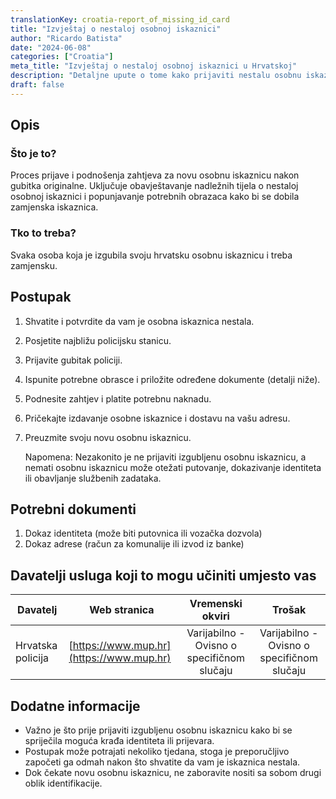 ```yaml
---
translationKey: croatia-report_of_missing_id_card
title: "Izvještaj o nestaloj osobnoj iskaznici"
author: "Ricardo Batista"
date: "2024-06-08"
categories: ["Croatia"]
meta_title: "Izvještaj o nestaloj osobnoj iskaznici u Hrvatskoj"
description: "Detaljne upute o tome kako prijaviti nestalu osobnu iskaznicu u Hrvatskoj"
draft: false
---
```


## Opis
### Što je to?
Proces prijave i podnošenja zahtjeva za novu osobnu iskaznicu nakon gubitka originalne. Uključuje obavještavanje nadležnih tijela o nestaloj osobnoj iskaznici i popunjavanje potrebnih obrazaca kako bi se dobila zamjenska iskaznica.
### Tko to treba?
Svaka osoba koja je izgubila svoju hrvatsku osobnu iskaznicu i treba zamjensku.

## Postupak
1. Shvatite i potvrdite da vam je osobna iskaznica nestala.
2. Posjetite najbližu policijsku stanicu.
3. Prijavite gubitak policiji.
4. Ispunite potrebne obrasce i priložite određene dokumente (detalji niže).
5. Podnesite zahtjev i platite potrebnu naknadu.
6. Pričekajte izdavanje osobne iskaznice i dostavu na vašu adresu.
7. Preuzmite svoju novu osobnu iskaznicu.

   Napomena: Nezakonito je ne prijaviti izgubljenu osobnu iskaznicu, a nemati osobnu iskaznicu može otežati putovanje, dokazivanje identiteta ili obavljanje službenih zadataka.

## Potrebni dokumenti
1. Dokaz identiteta (može biti putovnica ili vozačka dozvola)
2. Dokaz adrese (račun za komunalije ili izvod iz banke)

## Davatelji usluga koji to mogu učiniti umjesto vas

| Davatelj         |               Web stranica               |     Vremenski okviri    |       Trošak      |
| --------------- | ----------------------------------- |  :-------------: | :-------------: |
| Hrvatska policija |  [https://www.mup.hr](https://www.mup.hr)       |      Varijabilno - Ovisno o specifičnom slučaju     |        Varijabilno - Ovisno o specifičnom slučaju      |

## Dodatne informacije
- Važno je što prije prijaviti izgubljenu osobnu iskaznicu kako bi se spriječila moguća krađa identiteta ili prijevara.
- Postupak može potrajati nekoliko tjedana, stoga je preporučljivo započeti ga odmah nakon što shvatite da vam je iskaznica nestala.
- Dok čekate novu osobnu iskaznicu, ne zaboravite nositi sa sobom drugi oblik identifikacije.